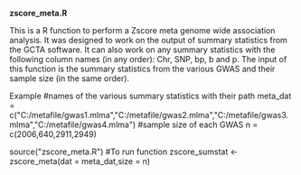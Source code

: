 **zscore_meta.R**

This is a R function to perform a Zscore meta genome wide association analysis. It was designed to work on the output of summary statistics from the GCTA software. It can also work on any summary statistics with the following column 
names (in any order): Chr, SNP, bp, b and p. The input of this function is the summary statistics from the various GWAS and their sample size (in the same order).

Example
#names of the various summary statistics with their path
meta_dat = c("C:/metafile/gwas1.mlma","C:/metafile/gwas2.mlma","C:/metafile/gwas3.mlma","C:/metafile/gwas4.mlma")
#sample size of each GWAS
n = c(2006,640,2911,2949)

source("zscore_meta.R")
#To run function
zscore_sumstat <- zscore_meta(dat = meta_dat,size = n)
